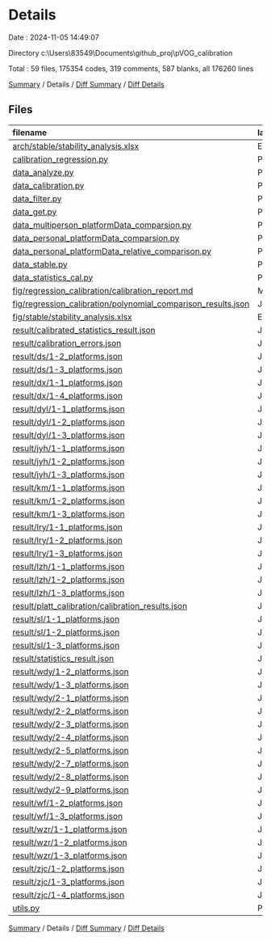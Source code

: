 # Details

Date : 2024-11-05 14:49:07

Directory c:\\Users\\83549\\Documents\\github_proj\\pVOG_calibration

Total : 59 files,  175354 codes, 319 comments, 587 blanks, all 176260 lines

[Summary](results.md) / Details / [Diff Summary](diff.md) / [Diff Details](diff-details.md)

## Files
| filename | language | code | comment | blank | total |
| :--- | :--- | ---: | ---: | ---: | ---: |
| [arch/stable/stability_analysis.xlsx](/arch/stable/stability_analysis.xlsx) | Excel | 54 | 0 | 0 | 54 |
| [calibration_regression.py](/calibration_regression.py) | Python | 572 | 90 | 141 | 803 |
| [data_analyze.py](/data_analyze.py) | Python | 209 | 25 | 43 | 277 |
| [data_calibration.py](/data_calibration.py) | Python | 534 | 69 | 122 | 725 |
| [data_filter.py](/data_filter.py) | Python | 17 | 2 | 6 | 25 |
| [data_get.py](/data_get.py) | Python | 128 | 14 | 35 | 177 |
| [data_multiperson_platformData_comparsion.py](/data_multiperson_platformData_comparsion.py) | Python | 282 | 51 | 76 | 409 |
| [data_personal_platformData_comparsion.py](/data_personal_platformData_comparsion.py) | Python | 139 | 19 | 43 | 201 |
| [data_personal_platformData_relative_comparison.py](/data_personal_platformData_relative_comparison.py) | Python | 125 | 23 | 24 | 172 |
| [data_stable.py](/data_stable.py) | Python | 141 | 19 | 44 | 204 |
| [data_statistics_cal.py](/data_statistics_cal.py) | Python | 61 | 7 | 27 | 95 |
| [fig/regression_calibration/calibration_report.md](/fig/regression_calibration/calibration_report.md) | Markdown | 71 | 0 | 18 | 89 |
| [fig/regression_calibration/polynomial_comparison_results.json](/fig/regression_calibration/polynomial_comparison_results.json) | JSON | 5,718 | 0 | 0 | 5,718 |
| [fig/stable/stability_analysis.xlsx](/fig/stable/stability_analysis.xlsx) | Excel | 48 | 0 | 1 | 49 |
| [result/calibrated_statistics_result.json](/result/calibrated_statistics_result.json) | JSON | 49,246 | 0 | 0 | 49,246 |
| [result/calibration_errors.json](/result/calibration_errors.json) | JSON | 186 | 0 | 0 | 186 |
| [result/ds/1-2_platforms.json](/result/ds/1-2_platforms.json) | JSON | 2,328 | 0 | 0 | 2,328 |
| [result/ds/1-3_platforms.json](/result/ds/1-3_platforms.json) | JSON | 2,326 | 0 | 0 | 2,326 |
| [result/dx/1-1_platforms.json](/result/dx/1-1_platforms.json) | JSON | 1,558 | 0 | 0 | 1,558 |
| [result/dx/1-4_platforms.json](/result/dx/1-4_platforms.json) | JSON | 1,554 | 0 | 0 | 1,554 |
| [result/dyl/1-1_platforms.json](/result/dyl/1-1_platforms.json) | JSON | 2,215 | 0 | 0 | 2,215 |
| [result/dyl/1-2_platforms.json](/result/dyl/1-2_platforms.json) | JSON | 1,909 | 0 | 0 | 1,909 |
| [result/dyl/1-3_platforms.json](/result/dyl/1-3_platforms.json) | JSON | 1,032 | 0 | 0 | 1,032 |
| [result/jyh/1-1_platforms.json](/result/jyh/1-1_platforms.json) | JSON | 1,379 | 0 | 0 | 1,379 |
| [result/jyh/1-2_platforms.json](/result/jyh/1-2_platforms.json) | JSON | 775 | 0 | 0 | 775 |
| [result/jyh/1-3_platforms.json](/result/jyh/1-3_platforms.json) | JSON | 1,079 | 0 | 0 | 1,079 |
| [result/km/1-1_platforms.json](/result/km/1-1_platforms.json) | JSON | 1,331 | 0 | 0 | 1,331 |
| [result/km/1-2_platforms.json](/result/km/1-2_platforms.json) | JSON | 1,987 | 0 | 0 | 1,987 |
| [result/km/1-3_platforms.json](/result/km/1-3_platforms.json) | JSON | 1,729 | 0 | 0 | 1,729 |
| [result/lry/1-1_platforms.json](/result/lry/1-1_platforms.json) | JSON | 1,363 | 0 | 0 | 1,363 |
| [result/lry/1-2_platforms.json](/result/lry/1-2_platforms.json) | JSON | 929 | 0 | 0 | 929 |
| [result/lry/1-3_platforms.json](/result/lry/1-3_platforms.json) | JSON | 1,036 | 0 | 0 | 1,036 |
| [result/lzh/1-1_platforms.json](/result/lzh/1-1_platforms.json) | JSON | 2,309 | 0 | 0 | 2,309 |
| [result/lzh/1-2_platforms.json](/result/lzh/1-2_platforms.json) | JSON | 974 | 0 | 0 | 974 |
| [result/lzh/1-3_platforms.json](/result/lzh/1-3_platforms.json) | JSON | 1,859 | 0 | 0 | 1,859 |
| [result/platt_calibration/calibration_results.json](/result/platt_calibration/calibration_results.json) | JSON | 2,330 | 0 | 0 | 2,330 |
| [result/sl/1-1_platforms.json](/result/sl/1-1_platforms.json) | JSON | 2,179 | 0 | 0 | 2,179 |
| [result/sl/1-2_platforms.json](/result/sl/1-2_platforms.json) | JSON | 1,949 | 0 | 0 | 1,949 |
| [result/sl/1-3_platforms.json](/result/sl/1-3_platforms.json) | JSON | 1,746 | 0 | 0 | 1,746 |
| [result/statistics_result.json](/result/statistics_result.json) | JSON | 49,246 | 0 | 0 | 49,246 |
| [result/wdy/1-2_platforms.json](/result/wdy/1-2_platforms.json) | JSON | 2,366 | 0 | 0 | 2,366 |
| [result/wdy/1-3_platforms.json](/result/wdy/1-3_platforms.json) | JSON | 1,106 | 0 | 0 | 1,106 |
| [result/wdy/2-1_platforms.json](/result/wdy/2-1_platforms.json) | JSON | 2,146 | 0 | 0 | 2,146 |
| [result/wdy/2-2_platforms.json](/result/wdy/2-2_platforms.json) | JSON | 1,395 | 0 | 0 | 1,395 |
| [result/wdy/2-3_platforms.json](/result/wdy/2-3_platforms.json) | JSON | 1,988 | 0 | 0 | 1,988 |
| [result/wdy/2-4_platforms.json](/result/wdy/2-4_platforms.json) | JSON | 1,906 | 0 | 0 | 1,906 |
| [result/wdy/2-5_platforms.json](/result/wdy/2-5_platforms.json) | JSON | 1,915 | 0 | 0 | 1,915 |
| [result/wdy/2-7_platforms.json](/result/wdy/2-7_platforms.json) | JSON | 1,987 | 0 | 0 | 1,987 |
| [result/wdy/2-8_platforms.json](/result/wdy/2-8_platforms.json) | JSON | 753 | 0 | 0 | 753 |
| [result/wdy/2-9_platforms.json](/result/wdy/2-9_platforms.json) | JSON | 421 | 0 | 0 | 421 |
| [result/wf/1-2_platforms.json](/result/wf/1-2_platforms.json) | JSON | 1,802 | 0 | 0 | 1,802 |
| [result/wf/1-3_platforms.json](/result/wf/1-3_platforms.json) | JSON | 1,661 | 0 | 0 | 1,661 |
| [result/wzr/1-1_platforms.json](/result/wzr/1-1_platforms.json) | JSON | 2,253 | 0 | 0 | 2,253 |
| [result/wzr/1-2_platforms.json](/result/wzr/1-2_platforms.json) | JSON | 2,454 | 0 | 0 | 2,454 |
| [result/wzr/1-3_platforms.json](/result/wzr/1-3_platforms.json) | JSON | 2,128 | 0 | 0 | 2,128 |
| [result/zjc/1-2_platforms.json](/result/zjc/1-2_platforms.json) | JSON | 1,759 | 0 | 0 | 1,759 |
| [result/zjc/1-3_platforms.json](/result/zjc/1-3_platforms.json) | JSON | 1,699 | 0 | 0 | 1,699 |
| [result/zjc/1-4_platforms.json](/result/zjc/1-4_platforms.json) | JSON | 947 | 0 | 0 | 947 |
| [utils.py](/utils.py) | Python | 15 | 0 | 7 | 22 |

[Summary](results.md) / Details / [Diff Summary](diff.md) / [Diff Details](diff-details.md)